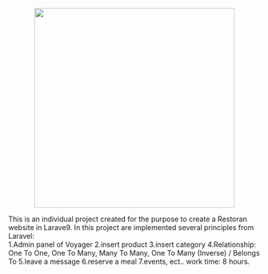<p align="center"><a href="https://laravel.com" target="_blank"><img src="https://raw.githubusercontent.com/laravel/art/master/logo-lockup/5%20SVG/2%20CMYK/1%20Full%20Color/laravel-logolockup-cmyk-red.svg" width="400"></a></p>

This is an individual project created for the purpose to create a Restoran website in Larave9. In this project are implemented several principles from Laravel:
<br>
1.Admin panel of Voyager
2.insert product
3.insert category
4.Relationship: One To One, One To Many, Many To Many, One To Many (Inverse) / Belongs To
5.leave a message
6.reserve a meal
7.events,
ect..
work time: 8 hours.


